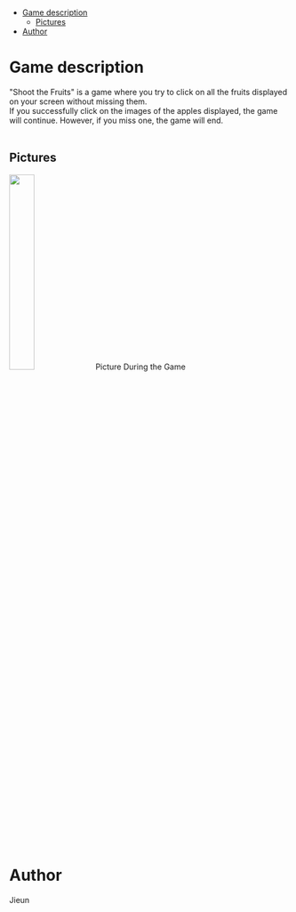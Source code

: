</br>

- [Game description](#game-description)
  - [Pictures](#pictures)
- [Author](#author)

# Game description
"Shoot the Fruits" is a game where you try to click on all the fruits displayed on your screen without missing them. 
</br>
If you successfully click on the images of the apples displayed, the game will continue. However, if you miss one, the game will end. 
</br>
</br>

## Pictures    
<img width="30%" src="https://github.com/jkimm0811/pygame/assets/150882060/5cb52610-60f2-4b7e-9b9e-95758f504f43" >        
Picture During the Game
</br>
</br>
</br>


# Author
Jieun 